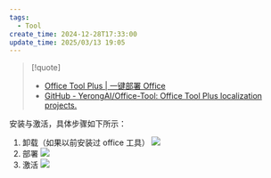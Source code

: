 ```yaml
---
tags:
  - Tool
create_time: 2024-12-28T17:33:00
update_time: 2025/03/13 19:05
---
```


> [!quote]
> - [Office Tool Plus | 一键部署 Office](https://otp.landian.vip/zh-cn/)
> - [GitHub - YerongAI/Office-Tool: Office Tool Plus localization projects.](https://github.com/YerongAI/Office-Tool)

安装与激活，具体步骤如下所示：

1. 卸载（如果以前安装过 office 工具）
   ![](https://img.xiaorang.fun/202502251726763.png)
2. 部署
   ![](https://img.xiaorang.fun/202502251726764.png)
3. 激活
   ![](https://img.xiaorang.fun/202502251726765.png)
